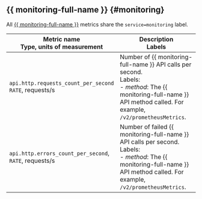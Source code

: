 ## {{ monitoring-full-name }} {#monitoring}

All [{{ monitoring-full-name }}](../../../monitoring/) metrics share the `service=monitoring` label.

| Metric name<br/>Type, units of measurement | Description<br/>Labels |
| -------------------------------------- | ------------------ |
| `api.http.requests_count_per_second`<br/>`RATE`, requests/s | Number of {{ monitoring-full-name }} API calls per second. <br/>Labels:<br/>- *method*: The {{ monitoring-full-name }} API method called. For example, `/v2/prometheusMetrics`. |
| `api.http.errors_count_per_second`, <br/>`RATE`, requests/s | Number of failed {{ monitoring-full-name }} API calls per second. <br/>Labels:<br/>- *method*: The {{ monitoring-full-name }} API method called. For example, `/v2/prometheusMetrics`. |

